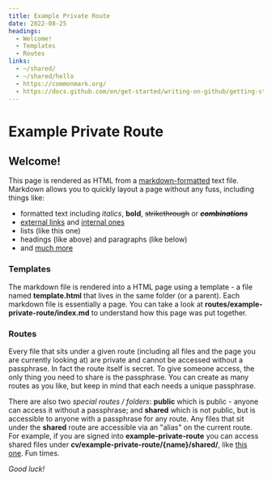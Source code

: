 ```yaml
---
title: Example Private Route
date: 2022-08-25 
headings:
  - Welcome!
  - Templates
  - Routes
links:
  - ~/shared/
  - ~/shared/hello
  - https://commonmark.org/
  - https://docs.github.com/en/get-started/writing-on-github/getting-started-with-writing-and-formatting-on-github/basic-writing-and-formatting-syntax
---
```


# Example Private Route

## Welcome!

This page is rendered as HTML from a [markdown-formatted](https://commonmark.org/) text file. Markdown allows you to quickly layout a page without any fuss, including things like:
- formatted text including *italics*, **bold**, ~~strikethrough~~ or _**~~combinations~~**_
- [external links](shared/hello) and [internal ones](#welcome)
- lists (like this one)
- headings (like above) and paragraphs (like below)
- and [much more](https://docs.github.com/en/get-started/writing-on-github/getting-started-with-writing-and-formatting-on-github/basic-writing-and-formatting-syntax)

### Templates

The markdown file is rendered into a HTML page using a template - a file named **template.html** that lives in the same folder (or a parent). Each markdown file is essentially a page. You can take a look at **routes/example-private-route/index.md** to understand how this page was put together.

<style>
#welcome:target {
  outline: none;
}
#welcome:target::before {
  content: '';
  display: inline-block;
  width: 5em;
  position: absolute;
  height: 1em;
  z-index: -1;
  outline:  1px auto;
}
</style>

### Routes

Every file that sits under a given route (including all files and the page you are currently looking at) are private and cannot be accessed without a passphrase. In fact the route itself is secret. To give someone access, the only thing you need to share is the passphrase. You can create as many routes as you like, but keep in mind that each needs a unique passphrase.

There are also two *special routes / folders*: **public** which is public - anyone can access it without a passphrase; and **shared** which is not public, but is accessible to anyone with a passphrase for any route. Any files that sit under the **shared** route are accessible via an "alias" on the current route. For example, if you are signed into **example-private-route** you can access shared files  under **cv/example-private-route/{name}/shared/**, like [this one](/cv/example-private-route/anon/shared/). Fun times.

*Good luck!*
